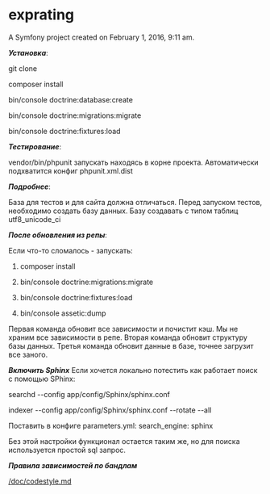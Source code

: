 exprating
=========

A Symfony project created on February 1, 2016, 9:11 am.

***Установка***:

git clone

composer install

bin/console doctrine:database:create

bin/console doctrine:migrations:migrate

bin/console doctrine:fixtures:load

***Тестирование***:

vendor/bin/phpunit
запускать находясь в корне проекта. Автоматически подхватится конфиг phpunit.xml.dist

***Подробнее***:

База для тестов и для сайта должна отличаться. Перед запуском тестов, необходимо создать базу данных. Базу создавать
с типом таблиц utf8_unicode_ci

***После обновления из репы***:

Если что-то сломалось - запускать:
1. composer install

2. bin/console doctrine:migrations:migrate

3. bin/console doctrine:fixtures:load

4. bin/console assetic:dump

Первая команда обновит все зависимости и почистит кэш. Мы не храним все зависимости в репе.
Вторая команда обновит структуру базы данных.
Третья команда обновит данные в базе, точнее загрузит все заного.

***Включить Sphinx***
Если хочется локально потестить как работает поиск с помощью SPhinx:

searchd --config app/config/Sphinx/sphinx.conf

indexer --config app/config/Sphinx/sphinx.conf --rotate --all

Поставить в конфиге parameters.yml:
    search_engine: sphinx

Без этой настройки функционал остается таким же, но для поиска используется простой sql запрос.

***Правила зависимостей по бандлам***

[/doc/codestyle.md](ссылка)